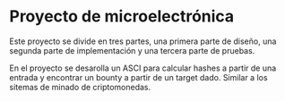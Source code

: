 # Proyecto de microelectrónica
Este proyecto se divide en tres partes, una primera parte de diseño, una
segunda parte de implementación y una tercera parte de pruebas. 

En el proyecto se desarolla un ASCI para calcular hashes a partir de una
entrada y encontrar un bounty a partir de un target dado. Similar a los sitemas
de minado de criptomonedas.
